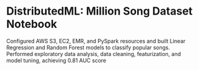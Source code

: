 # DistributedML: Million Song Dataset Notebook

Configured AWS S3, EC2, EMR, and PySpark resources and built Linear Regression and Random Forest models to classify popular songs. 
Performed exploratory data analysis, data cleaning, featurization, and model tuning, achieving 0.81 AUC score

